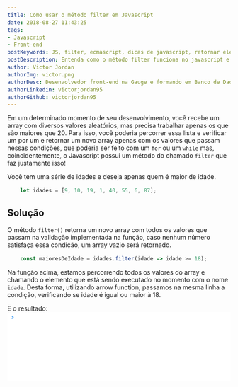 ```yaml
---
title: Como usar o método filter em Javascript
date: 2018-08-27 11:43:25
tags: 
- Javascript
- Front-end
postKeywords: JS, filter, ecmascript, dicas de javascript, retornar elementos, ECMAScript 5
postDescription: Entenda como o método filter funciona no javascript e como ele pode melhorar o seu desenvolvimento front-end com essas dicas de javascript.
author: Victor Jordan
authorImg: victor.png
authorDesc: Desenvolvedor front-end na Gauge e formando em Banco de Dados pela Fatec, apaixonado por usabilidade, performance e UX!
authorLinkedin: victorjordan95
authorGithub: victorjordan95
---
```


Em um determinado momento de seu desenvolvimento, você recebe um array com diversos valores aleatórios, mas precisa trabalhar apenas os que são maiores que 20. Para isso, você poderia percorrer essa lista e verificar um por um e retornar um novo array apenas com os valores que passam nessas condições, que poderia ser feito com um `for` ou um `while` mas, coincidentemente, o Javascript possui um método do chamado `filter` que faz justamente isso! 

Você tem uma série de idades e deseja apenas quem é maior de idade.

```javascript
	let idades = [9, 10, 19, 1, 40, 55, 6, 87];
```

<!-- more --> 

## Solução

O método `filter()` retorna um novo array com todos os valores que passam na validação implementada na função, caso nenhum número satisfaça essa condição, um array vazio será retornado.

```javascript
	const maioresDeIdade = idades.filter(idade => idade >= 18);
```

Na função acima, estamos percorrendo todos os valores do array e chamando o elemento que está sendo executado no momento com o nome `idade`. Desta forma, utilizando arrow function, passamos na mesma linha a condição, verificando se idade é igual ou maior à 18.

E o resultado:
![Retorno da função: Ensino Médio](/posts/filter-javascript.gif)


